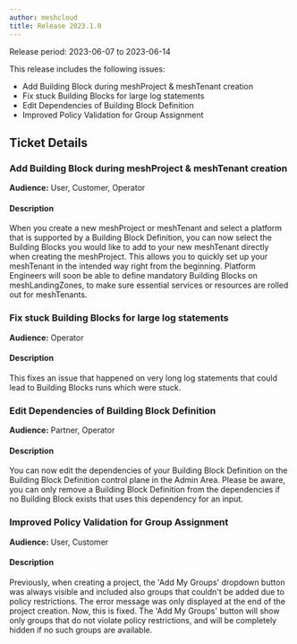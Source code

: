 ```yaml
---
author: meshcloud
title: Release 2023.1.0
---
```


Release period: 2023-06-07 to 2023-06-14

This release includes the following issues:
* Add Building Block during meshProject & meshTenant creation
* Fix stuck Building Blocks for large log statements
* Edit Dependencies of Building Block Definition
* Improved Policy Validation for Group Assignment
<!--truncate-->

## Ticket Details
### Add Building Block during meshProject & meshTenant creation
**Audience:** User, Customer, Operator<br>

#### Description
When you create a new meshProject or meshTenant and select a platform that is supported by a Building Block Definition,
you can now select the Building Blocks you would like to add to your new meshTenant directly when creating the
meshProject. This allows you to quickly set up your meshTenant in the intended way right from the beginning.
Platform Engineers will soon be able to define mandatory Building Blocks on meshLandingZones, to make sure essential 
services or resources are rolled out for meshTenants.

### Fix stuck Building Blocks for large log statements
**Audience:** Operator<br>

#### Description
This fixes an issue that happened on very long log statements that
could lead to Building Blocks runs which were stuck.

### Edit Dependencies of Building Block Definition
**Audience:** Partner, Operator<br>

#### Description
You can now edit the dependencies of your Building Block Definition on the Building Block Definition control plane in the Admin Area. Please be aware, you can only remove a Building Block Definition from the dependencies if no Building Block exists that uses this dependency for an input.

### Improved Policy Validation for Group Assignment
**Audience:** User, Customer<br>

#### Description
Previously, when creating a project, the 'Add My Groups' dropdown button was
always visible and included also groups that couldn't be added due to policy
restrictions. The error message was only displayed at the end of the project
creation. Now, this is fixed. The 'Add My Groups' button will show only groups
that do not violate policy restrictions, and will be completely hidden if no
such groups are available.

